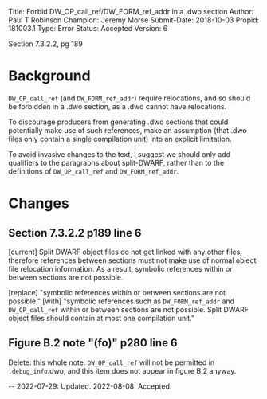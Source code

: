 Title:       Forbid DW_OP_call_ref/DW_FORM_ref_addr in a .dwo section
Author:      Paul T Robinson
Champion:    Jeremy Morse
Submit-Date: 2018-10-03
Propid:      181003.1
Type:        Error
Status:      Accepted
Version:     6

Section 7.3.2.2, pg 189

Background
==========

`DW_OP_call_ref` (and `DW_FORM_ref_addr`) require relocations, and
so should be forbidden in a .dwo section, as a .dwo cannot have
relocations.

To discourage producers from generating .dwo sections that could
potentially make use of such references, make an assumption (that
.dwo files only contain a single compilation unit) into an explicit
limitation.

To avoid invasive changes to the text, I suggest we should only
add qualifiers to the paragraphs about split-DWARF, rather than to
the definitions of `DW_OP_call_ref` and `DW_FORM_ref_addr`.

Changes
=======

Section 7.3.2.2 p189 line 6
---------------------------

[current]
Split DWARF object files do not get linked with any other files, therefore
references between sections must not make use of normal object file relocation
information. As a result, symbolic references within or between sections are not
possible.

[replace]
"symbolic references within or between sections are not possible."
[with]
"symbolic references such as `DW_FORM_ref_addr` and `DW_OP_call_ref`
within or between sections are not possible. Split DWARF object files
should contain at most one compilation unit."

Figure B.2 note "(fo)" p280 line 6
----------------------------------

Delete: this whole note. `DW_OP_call_ref` will not be permitted in
`.debug_info`.dwo, and this item does not appear in figure B.2 anyway.

--
2022-07-29:  Updated.
2022-08-08:  Accepted.

